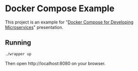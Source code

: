 # Docker Compose Example

This project is an example for "[Docker Compose for Developing Microservices](https://slides.com/ckk/docker-compose-for-developing-microservices)" presentation.

## Running

```bash
./wrapper up
```

Then open http://localhost:8080 on your browser.
